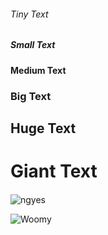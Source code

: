 ###### Tiny Text

##### Small Text

#### Medium Text

### Big Text

## Huge Text

# Giant Text

#### 

![ngyes](https://images-na.ssl-images-amazon.com/images/I/61GA3lSuDNL._SY355_.png)

![Woomy](https://i.kym-cdn.com/photos/images/original/001/095/212/2eb.gif)
